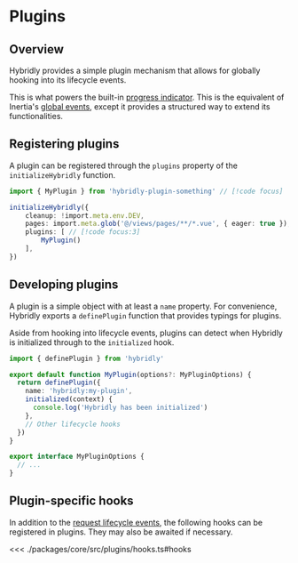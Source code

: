 # Plugins

## Overview

Hybridly provides a simple plugin mechanism that allows for globally hooking into its lifecycle events.

This is what powers the built-in [progress indicator](./progress-indicator.md). This is the equivalent of Inertia's [global events](https://inertiajs.com/events), except it provides a structured way to extend its functionalities.

## Registering plugins

A plugin can be registered through the `plugins` property of the `initializeHybridly` function.

```ts
import { MyPlugin } from 'hybridly-plugin-something' // [!code focus]

initializeHybridly({
	cleanup: !import.meta.env.DEV,
	pages: import.meta.glob('@/views/pages/**/*.vue', { eager: true }),
	plugins: [ // [!code focus:3]
		MyPlugin()
	],
})
```

## Developing plugins

A plugin is a simple object with at least a `name` property. For convenience, Hybridly exports a `definePlugin` function that provides typings for plugins.

Aside from hooking into lifecycle events, plugins can detect when Hybridly is initialized through to the `initialized` hook.

```ts
import { definePlugin } from 'hybridly'

export default function MyPlugin(options?: MyPluginOptions) {
  return definePlugin({
    name: 'hybridly:my-plugin',
    initialized(context) {
      console.log('Hybridly has been initialized')
    },
    // Other lifecycle hooks
  })
}

export interface MyPluginOptions {
  // ...
}
```

## Plugin-specific hooks

In addition to the [request lifecycle events](../guide/hooks.md#request-hooks), the following hooks can be registered in plugins. They may also be awaited if necessary.

<<< ./packages/core/src/plugins/hooks.ts#hooks
